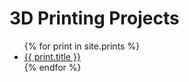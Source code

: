 <h1>3D Printing Projects</h1>

<ul>
{% for print in site.prints %}
  <li><a href="{{ print.url }}">{{ print.title }}</a></li>
{% endfor %}
</ul>
